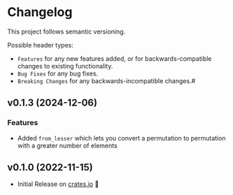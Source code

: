 # Changelog

This project follows semantic versioning.

Possible header types:

- `Features` for any new features added, or for backwards-compatible
  changes to existing functionality.
- `Bug Fixes` for any bug fixes.
- `Breaking Changes` for any backwards-incompatible changes.#

## v0.1.3 (2024-12-06)

### Features

- Added `from_lesser` which lets you convert a permutation to permutation with a greater number of elements

## v0.1.0 (2022-11-15)

- Initial Release on [crates.io] :tada:

[crates.io]: https://crates.io/crates/importunate
